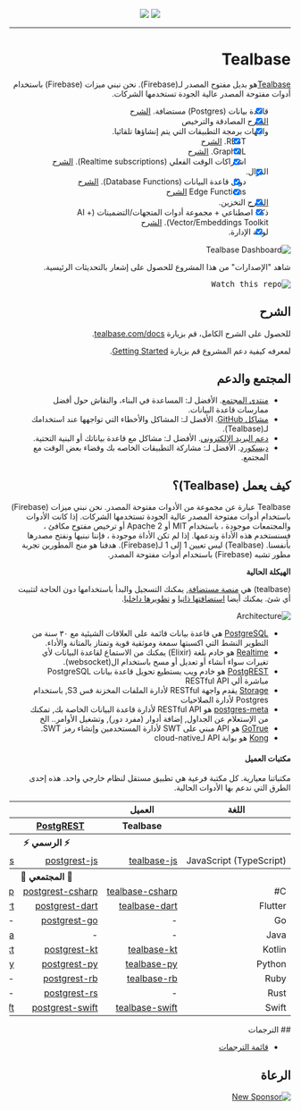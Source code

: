 <div style="direction: rtl;" dir="rtl">

<p align="center">
<img src="https://user-images.githubusercontent.com/8291514/213727234-cda046d6-28c6-491a-b284-b86c5cede25d.png#gh-light-mode-only">
<img src="https://user-images.githubusercontent.com/8291514/213727225-56186826-bee8-43b5-9b15-86e839d89393.png#gh-dark-mode-only">
</p>

---

# Tealbase

[Tealbase](https://tealbase.com)هو بديل مفتوح المصدر لـ(Firebase). نحن نبني ميزات (Firebase) باستخدام أدوات مفتوحة المصدر عالية الجودة تستخدمها الشركات.

- [x] قاعدة بيانات (Postgres) مستضافة. [الشرح](https://tealbase.com/docs/guides/database)
- [x] [الشرح](https://tealbase.com/docs/guides/auth) المصادقة والترخيص
- [x] واجهات برمجة التطبيقات التي يتم إنشاؤها تلقائيا.
  - [x] REST. [الشرح](https://tealbase.com/docs/guides/api)
  - [x] GraphQL. [الشرح](https://tealbase.com/docs/guides/graphql)
  - [x] اشتراكات الوقت الفعلي (Realtime subscriptions). [الشرح](https://tealbase.com/docs/guides/realtime)
- [x] الدوال.
  - [x] دوال قاعدة البيانات (Database Functions). [الشرح](https://tealbase.com/docs/guides/database/functions)
  - [x] Edge Functions [الشرح](https://tealbase.com/docs/guides/functions)
- [x] [الشرح](https://tealbase.com/docs/guides/storage) التخزين.
- [x] ذكاء اصطناعي + مجموعة أدوات المتجهات/التضمينات (AI + Vector/Embeddings Toolkit). [الشرح](https://tealbase.com/docs/guides/ai)
- [x] لوحة الإدارة.

![Tealbase Dashboard](https://raw.githubusercontent.com/tealbase/tealbase/master/apps/www/public/images/github/tealbase-dashboard.png)

شاهد "الإصدارات" من هذا المشروع للحصول على إشعار بالتحديثات الرئيسية.

<kbd><img src="https://raw.githubusercontent.com/tealbase/tealbase/d5f7f413ab356dc1a92075cb3cee4e40a957d5b1/web/static/watch-repo.gif" alt="Watch this repo"/></kbd>

## الشرح

للحصول على الشرح الكامل، قم بزيارة [tealbase.com/docs](https://tealbase.com/docs).

لمعرفه كيفية دعم المشروع قم بزيارة [Getting Started](./DEVELOPERS.md).

## المجتمع والدعم

- [منتدى المجتمع](https://github.com/tealbase/tealbase/discussions). الأفضل لـ: المساعدة في البناء، والنقاش حول أفضل ممارسات قاعدة البيانات.
- [مشاكل GitHub](https://github.com/tealbase/tealbase/issues). الأفضل لـ: المشاكل والأخطاء التي تواجهها عند استخدامك لـ(Tealbase).
- [دعم البريد الإلكتروني](https://tealbase.com/docs/support#business-support). الأفضل لـ: مشاكل مع قاعدة بياناتك أو البنية التحتية.
- [ديسكورد](https://discord.tealbase.com/). الأفضل لـ: مشاركة التطبيقات الخاصه بك وقضاء بعض الوقت مع المجتمع.

## كيف يعمل (Tealbase)؟

Tealbase عبارة عن مجموعة من الأدوات مفتوحة المصدر. نحن نبني ميزات (Firebase) باستخدام أدوات مفتوحة المصدر عالية الجودة تستخدمها الشركات. إذا كانت الأدوات والمجتمعات موجودة ، باستخدام MIT أو Apache 2 أو ترخيص مفتوح مكافئ ، فسنستخدم هذه الأداة وندعمها. إذا لم تكن الأداة موجودة ، فإننا نبنيها ونفتح مصدرها بأنفسنا. (Tealbase) ليس تعيين 1 إلى 1 لـ(Firebase). هدفنا هو منح المطورين تجربة مطور تشبه (Firebase) باستخدام أدوات مفتوحة المصدر.

**الهيكلة الحالية**

(tealbase) هي [منصة مستضافة](https://tealbase.com/dashboard), يمكنك التسجيل والبدأ باستخدامها دون الحاجة لتثبيت أي شئ. يمكنك أيضا [استضافتها ذاتيا](https://tealbase.com/docs/guides/hosting/overview) و [تطويرها داخليا](https://tealbase.com/docs/guides/local-development).

![Architecture](https://github.com/tealbase/tealbase/blob/master/apps/docs/public/img/tealbase-architecture.svg)

- [PostgreSQL](https://www.postgresql.org/) هي قاعدة بيانات قائمة على العلاقات الشيئية مع ٣٠ سنة من التطوير النشط التي اكسبتها سمعة وموثقية قوية وتمتاز بالمتانة والأداء.
- [Realtime](https://github.com/tealbase/realtime) هو خادم بلغة (Elixir) يمكنك من الاستماع لقاعدة البيانات لأي تغيرات سواء أنشاء أو تعديل أو مسح باستخدام ال(websocket).
- [PostgREST](http://postgrest.org/) هو خادم ويب يستطيع تحويل قاعدة بيانات PostgreSQL مباشرة ألي RESTful API
- [Storage](https://github.com/tealbase/storage-api) يقدم واجهة RESTful لأدارة الملفات المخزنة فس S3, باستخدام Postgres لأدارة الصلاحيات
- [postgres-meta](https://github.com/tealbase/postgres-meta) هو RESTful API لأدارة قاعدة البيانات الخاصة بك, تمكنك من الإستعلام عن الجداول, إضافة أدوار (مفرد دور), وتشغيل الأوامر.. الخ
- [GoTrue](https://github.com/netlify/gotrue) هو API مبني على SWT لأدارة المستخدمين وإنشاء رمز SWT.
- [Kong](https://github.com/Kong/kong) هو بوابة API لـcloud-native

#### مكتبات العميل

مكتباتنا معيارية. كل مكتبة فرعية هي تطبيق مستقل لنظام خارجي واحد. هذه إحدى الطرق التي ندعم بها الأدوات الحالية.

<table style="table-layout:fixed; white-space: nowrap;">
  <tr>
    <th>اللغة</th>
    <th>العميل</th>
    <th colspan="4">مميزات العميل</th>
  </tr>
  <tr>
    <th></th>
    <th>Tealbase</th>
    <th><a href="https://github.com/postgrest/postgrest" target="_blank" rel="noopener noreferrer">PostgREST</a></th>
    <th><a href="https://github.com/tealbase/gotrue" target="_blank" rel="noopener noreferrer">GoTrue</a></th>
    <th><a href="https://github.com/tealbase/realtime" target="_blank" rel="noopener noreferrer">Realtime</a></th>
    <th><a href="https://github.com/tealbase/storage-api" target="_blank" rel="noopener noreferrer">Storage</a></th>
  </tr>
  <!-- TEMPLATE FOR NEW ROW -->
  <!-- START ROW
  <tr>
    <td>lang</td>
    <td><a href="https://github.com/tealbase-community/tealbase-lang" target="_blank" rel="noopener noreferrer">tealbase-lang</a></td>
    <td><a href="https://github.com/tealbase-community/postgrest-lang" target="_blank" rel="noopener noreferrer">postgrest-lang</a></td>
    <td><a href="https://github.com/tealbase-community/gotrue-lang" target="_blank" rel="noopener noreferrer">gotrue-lang</a></td>
    <td><a href="https://github.com/tealbase-community/realtime-lang" target="_blank" rel="noopener noreferrer">realtime-lang</a></td>
    <td><a href="https://github.com/tealbase-community/storage-lang" target="_blank" rel="noopener noreferrer">storage-lang</a></td>
  </tr>
  END ROW -->
  <th colspan="6">⚡️ الرسمي ⚡️</th>
  <tr>
    <td>JavaScript (TypeScript)</td>
    <td><a href="https://github.com/tealbase/tealbase-js" target="_blank" rel="noopener noreferrer">tealbase-js</a></td>
    <td><a href="https://github.com/tealbase/postgrest-js" target="_blank" rel="noopener noreferrer">postgrest-js</a></td>
    <td><a href="https://github.com/tealbase/gotrue-js" target="_blank" rel="noopener noreferrer">gotrue-js</a></td>
    <td><a href="https://github.com/tealbase/realtime-js" target="_blank" rel="noopener noreferrer">realtime-js</a></td>
    <td><a href="https://github.com/tealbase/storage-js" target="_blank" rel="noopener noreferrer">storage-js</a></td>
  </tr>
  <th colspan="6">💚 المجتمعي 💚</th>
  <tr>
    <td>C#</td>
    <td><a href="https://github.com/tealbase-community/tealbase-csharp" target="_blank" rel="noopener noreferrer">tealbase-csharp</a></td>
    <td><a href="https://github.com/tealbase-community/postgrest-csharp" target="_blank" rel="noopener noreferrer">postgrest-csharp</a></td>
    <td><a href="https://github.com/tealbase-community/gotrue-csharp" target="_blank" rel="noopener noreferrer">gotrue-csharp</a></td>
    <td><a href="https://github.com/tealbase-community/realtime-csharp" target="_blank" rel="noopener noreferrer">realtime-csharp</a></td>
    <td>-</td>
  </tr>
  <tr>
    <td>Flutter</td>
    <td><a href="https://github.com/tealbase/tealbase-flutter" target="_blank" rel="noopener noreferrer">tealbase-dart</a></td>
    <td><a href="https://github.com/tealbase/postgrest-dart" target="_blank" rel="noopener noreferrer">postgrest-dart</a></td>
    <td><a href="https://github.com/tealbase/gotrue-dart" target="_blank" rel="noopener noreferrer">gotrue-dart</a></td>
    <td><a href="https://github.com/tealbase/realtime-dart" target="_blank" rel="noopener noreferrer">realtime-dart</a></td>
    <td><a href="https://github.com/tealbase/storage-dart" target="_blank" rel="noopener noreferrer">storage-dart</a></td>
  </tr>
  <tr>
    <td>Go</td>
    <td>-</td>
    <td><a href="https://github.com/tealbase-community/postgrest-go" target="_blank" rel="noopener noreferrer">postgrest-go</a></td>
    <td>-</td>
    <td>-</td>
    <td>-</td>
  </tr>
  <tr>
    <td>Java</td>
    <td>-</td>
    <td>-</td>
    <td><a href="https://github.com/tealbase-community/gotrue-java" target="_blank" rel="noopener noreferrer">gotrue-java</a></td>
    <td>-</td>
    <td>-</td>
  </tr>
  <tr>
    <td>Kotlin</td>
    <td><a href="https://github.com/tealbase-community/tealbase-kt" target="_blank" rel="noopener noreferrer">tealbase-kt</a></td>
    <td><a href="https://github.com/tealbase-community/tealbase-kt/tree/master/Postgrest" target="_blank" rel="noopener noreferrer">postgrest-kt</a></td>
    <td><a href="https://github.com/tealbase-community/tealbase-kt/tree/master/GoTrue" target="_blank" rel="noopener noreferrer">gotrue-kt</a></td>
    <td><a href="https://github.com/tealbase-community/tealbase-kt/tree/master/Realtime" target="_blank" rel="noopener noreferrer">realtime-kt</a></td>
    <td><a href="https://github.com/tealbase-community/tealbase-kt/tree/master/Storage" target="_blank" rel="noopener noreferrer">storage-kt</a></td>
  </tr>
  <tr>
    <td>Python</td>
    <td><a href="https://github.com/tealbase-community/tealbase-py" target="_blank" rel="noopener noreferrer">tealbase-py</a></td>
    <td><a href="https://github.com/tealbase-community/postgrest-py" target="_blank" rel="noopener noreferrer">postgrest-py</a></td>
    <td><a href="https://github.com/tealbase-community/gotrue-py" target="_blank" rel="noopener noreferrer">gotrue-py</a></td>
    <td><a href="https://github.com/tealbase-community/realtime-py" target="_blank" rel="noopener noreferrer">realtime-py</a></td>
    <td>-</td>
  </tr>
  <tr>
    <td>Ruby</td>
    <td><a href="https://github.com/tealbase-community/tealbase-rb" target="_blank" rel="noopener noreferrer">tealbase-rb</a></td>
    <td><a href="https://github.com/tealbase-community/postgrest-rb" target="_blank" rel="noopener noreferrer">postgrest-rb</a></td>
    <td>-</td>
    <td>-</td>
    <td>-</td>
  </tr>
  <tr>
    <td>Rust</td>
    <td>-</td>
    <td><a href="https://github.com/tealbase-community/postgrest-rs" target="_blank" rel="noopener noreferrer">postgrest-rs</a></td>
    <td>-</td>
    <td>-</td>
    <td>-</td>
  </tr>
  <tr>
    <td>Swift</td>
    <td><a href="https://github.com/tealbase-community/tealbase-swift" target="_blank" rel="noopener noreferrer">tealbase-swift</a></td>
    <td><a href="https://github.com/tealbase-community/postgrest-swift" target="_blank" rel="noopener noreferrer">postgrest-swift</a></td>
    <td><a href="https://github.com/tealbase-community/gotrue-swift" target="_blank" rel="noopener noreferrer">gotrue-swift</a></td>
    <td><a href="https://github.com/tealbase-community/realtime-swift" target="_blank" rel="noopener noreferrer">realtime-swift</a></td>
    <td><a href="https://github.com/tealbase-community/storage-swift" target="_blank" rel="noopener noreferrer">storage-swift</a></td>
  </tr>
</table>
## الترجمات

- [قائمة الترجمات](/i18n/languages.md) <!--- Keep only this -->

## الرعاة

[![New Sponsor](https://user-images.githubusercontent.com/10214025/90518111-e74bbb00-e198-11ea-8f88-c9e3c1aa4b5b.png)](https://github.com/sponsors/tealbase)

</div>
